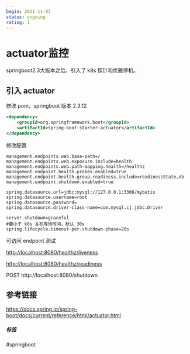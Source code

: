 ```yaml
---
begin: 2021-11-03
status: ongoing
rating: 1
---
```


# actuator监控

springboot2.3大版本之后，引入了 k8s 探针和优雅停机。

## 引入 actuator

修改 pom，springboot 版本 2.3.12

```xml
<dependency>
	<groupId>org.springframework.boot</groupId>
	<artifactId>spring-boot-starter-actuator</artifactId>
</dependency>
```

修改配置

```
management.endpoints.web.base-path=/  
management.endpoints.web.exposure.include=health  
management.endpoints.web.path-mapping.health=/healthz  
management.endpoint.health.probes.enabled=true  
management.endpoint.health.group.readiness.include=readinessState,db  
management.endpoint.shutdown.enabled=true  
  
spring.datasource.url=jdbc:mysql://127.0.0.1:3306/mybatis  
spring.datasource.username=root  
spring.datasource.password=  
spring.datasource.driver-class-name=com.mysql.cj.jdbc.Driver  
  
server.shutdown=graceful  
#要小于 k8s 关机等待时间，默认 30s  
spring.lifecycle.timeout-per-shutdown-phase=20s
```

可访问 endpoint 测试

[http://localhost:8080/healthz/liveness](http://localhost:8080/healthz/liveness)

[http://localhost:8080/healthz/readiness](http://localhost:8080/healthz/readiness)

POST http://localhost:8080/shutdown

## 参考链接
https://docs.spring.io/spring-boot/docs/current/reference/html/actuator.html

##### 标签
#springboot 